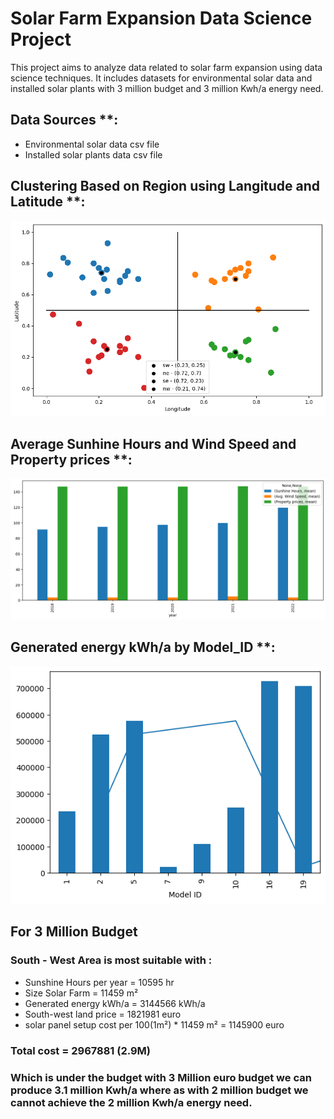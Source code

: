 # Solar Farm Expansion Data Science Project

This project aims to analyze data related to solar farm expansion using data science techniques. It includes datasets for environmental solar data and installed solar plants with 3 million budget and 3 million Kwh/a energy need.

## Data Sources **:
  - Environmental solar data csv file
  - Installed solar plants data csv file

## Clustering Based on Region using Langitude and Latitude **:
![Alt text](/Images/clustering_by_region.png)

## Average Sunhine Hours and Wind Speed and Property prices **:
![Alt text](/Images/AVG_sunshine.png)

## Generated energy kWh/a by Model_ID **:
![Alt text](/Images/Model_ID.png)

## For 3 Million Budget

### South - West Area is most suitable with :
  - Sunshine Hours per year = 10595 hr
  - Size Solar Farm = 11459 m²
  - Generated energy kWh/a = 3144566 kWh/a
  - South-west land price = 1821981 euro
  - solar panel setup cost per 100(1m²) * 11459 m² = 1145900 euro

### Total cost = 2967881 (2.9M)

### Which is under the budget with 3 Million euro budget we can produce 3.1 million Kwh/a where as with 2 million budget we cannot achieve the 2 million Kwh/a energy need.